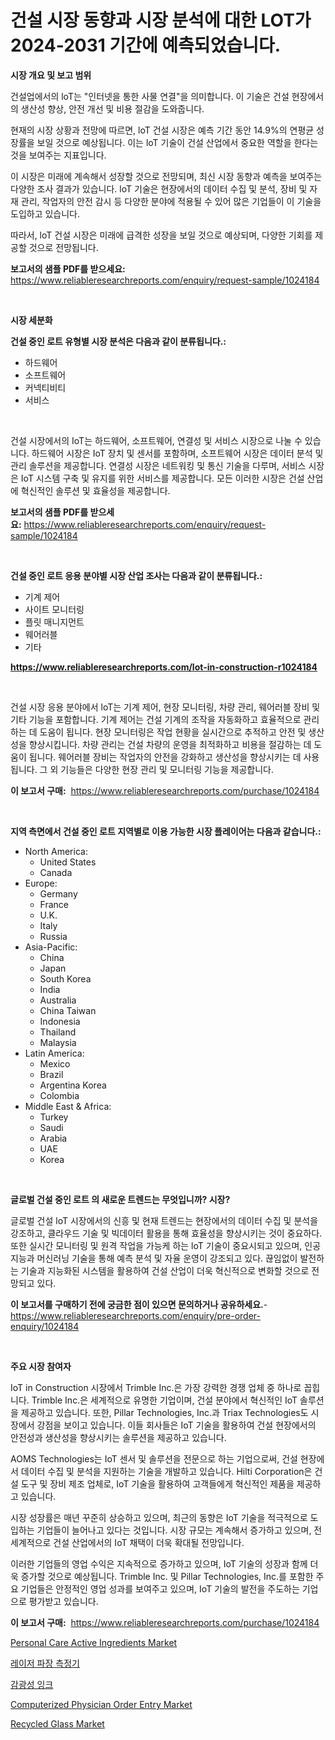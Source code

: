 <p><h1>건설 시장 동향과 시장 분석에 대한 LOT가 2024-2031 기간에 예측되었습니다.</h1></p><p><strong>시장 개요 및 보고 범위</strong></p>
<p><p>건설업에서의 loT는 "인터넷을 통한 사물 연결"을 의미합니다. 이 기술은 건설 현장에서의 생산성 향상, 안전 개선 및 비용 절감을 도와줍니다. </p><p>현재의 시장 상황과 전망에 따르면, loT 건설 시장은 예측 기간 동안 14.9%의 연평균 성장률을 보일 것으로 예상됩니다. 이는 loT 기술이 건설 산업에서 중요한 역할을 한다는 것을 보여주는 지표입니다.</p><p>이 시장은 미래에 계속해서 성장할 것으로 전망되며, 최신 시장 동향과 예측을 보여주는 다양한 조사 결과가 있습니다. loT 기술은 현장에서의 데이터 수집 및 분석, 장비 및 자재 관리, 작업자의 안전 감시 등 다양한 분야에 적용될 수 있어 많은 기업들이 이 기술을 도입하고 있습니다.</p><p>따라서, loT 건설 시장은 미래에 급격한 성장을 보일 것으로 예상되며, 다양한 기회를 제공할 것으로 전망됩니다.</p></p>
<p><strong>보고서의 샘플 PDF를 받으세요:</strong> <a href="https://www.reliableresearchreports.com/enquiry/request-sample/1024184">https://www.reliableresearchreports.com/enquiry/request-sample/1024184</a></p>
<p>&nbsp;</p>
<p><strong>시장 세분화</strong></p>
<p><strong>건설 중인 로트 유형별 시장 분석은 다음과 같이 분류됩니다.:</strong></p>
<p><ul><li>하드웨어</li><li>소프트웨어</li><li>커넥티비티</li><li>서비스</li></ul></p>
<p>&nbsp;</p>
<p><p>건설 시장에서의 IoT는 하드웨어, 소프트웨어, 연결성 및 서비스 시장으로 나눌 수 있습니다. 하드웨어 시장은 IoT 장치 및 센서를 포함하며, 소프트웨어 시장은 데이터 분석 및 관리 솔루션을 제공합니다. 연결성 시장은 네트워킹 및 통신 기술을 다루며, 서비스 시장은 IoT 시스템 구축 및 유지를 위한 서비스를 제공합니다. 모든 이러한 시장은 건설 산업에 혁신적인 솔루션 및 효율성을 제공합니다.</p></p>
<p><strong>보고서의 샘플 PDF를 받으세요:</strong>&nbsp;<a href="https://www.reliableresearchreports.com/enquiry/request-sample/1024184">https://www.reliableresearchreports.com/enquiry/request-sample/1024184</a></p>
<p>&nbsp;</p>
<p><strong> 건설 중인 로트 응용 분야별 시장 산업 조사는 다음과 같이 분류됩니다.:</strong></p>
<p><ul><li>기계 제어</li><li>사이트 모니터링</li><li>플릿 매니지먼트</li><li>웨어러블</li><li>기타</li></ul></p>
<p><strong><a href="https://www.reliableresearchreports.com/lot-in-construction-r1024184">https://www.reliableresearchreports.com/lot-in-construction-r1024184</a></strong></p>
<p>&nbsp;</p>
<p><p>건설 시장 응용 분야에서 loT는 기계 제어, 현장 모니터링, 차량 관리, 웨어러블 장비 및 기타 기능을 포함합니다. 기계 제어는 건설 기계의 조작을 자동화하고 효율적으로 관리하는 데 도움이 됩니다. 현장 모니터링은 작업 현황을 실시간으로 추적하고 안전 및 생산성을 향상시킵니다. 차량 관리는 건설 차량의 운영을 최적화하고 비용을 절감하는 데 도움이 됩니다. 웨어러블 장비는 작업자의 안전을 강화하고 생산성을 향상시키는 데 사용됩니다. 그 외 기능들은 다양한 현장 관리 및 모니터링 기능을 제공합니다.</p></p>
<p><strong>이 보고서 구매:</strong>&nbsp; <a href="https://www.reliableresearchreports.com/purchase/1024184">https://www.reliableresearchreports.com/purchase/1024184</a></p>
<p>&nbsp;</p>
<p><strong>지역 측면에서 건설 중인 로트 지역별로 이용 가능한 시장 플레이어는 다음과 같습니다.:</strong></p>
<p><ul>
    <li>
        North America:
        <ul>
            <li>United States</li>
            <li>Canada</li>
        </ul>
    </li>
    <li>
        Europe:
        <ul>
            <li>Germany</li>
            <li>France</li>
            <li>U.K.</li>
            <li>Italy</li>
            <li>Russia</li>
        </ul>
    </li>
    <li>
        Asia-Pacific:
        <ul>
            <li>China</li>
            <li>Japan</li>
            <li>South Korea</li>
            <li>India</li>
            <li>Australia</li>
            <li>China Taiwan</li>
            <li>Indonesia</li>
            <li>Thailand</li>
            <li>Malaysia</li>
        </ul>
    </li>
    <li>
        Latin America:
        <ul>
            <li>Mexico</li>
            <li>Brazil</li>
            <li>Argentina Korea</li>
            <li>Colombia</li>
        </ul>
    </li>
    <li>
        Middle East & Africa:
        <ul>
            <li>Turkey</li>
            <li>Saudi</li>
            <li>Arabia</li>
            <li>UAE</li>
            <li>Korea</li>
        </ul>
    </li>
    </ul></p>
<p>&nbsp;</p>
<p><strong>글로벌 건설 중인 로트 의 새로운 트렌드는 무엇입니까? 시장?</strong></p>
<p><p>글로벌 건설 loT 시장에서의 신흥 및 현재 트렌드는 현장에서의 데이터 수집 및 분석을 강조하고, 클라우드 기술 및 빅데이터 활용을 통해 효율성을 향상시키는 것이 중요하다. 또한 실시간 모니터링 및 원격 작업을 가능케 하는 loT 기술이 중요시되고 있으며, 인공지능과 머신러닝 기술을 통해 예측 분석 및 자율 운영이 강조되고 있다. 끊임없이 발전하는 기술과 지능화된 시스템을 활용하여 건설 산업이 더욱 혁신적으로 변화할 것으로 전망되고 있다.</p></p>
<p><strong>이 보고서를 구매하기 전에 궁금한 점이 있으면 문의하거나 공유하세요.</strong>- <a href="https://www.reliableresearchreports.com/enquiry/pre-order-enquiry/1024184">https://www.reliableresearchreports.com/enquiry/pre-order-enquiry/1024184</a></p>
<p>&nbsp;</p>
<p><strong>주요 시장 참여자</strong></p>
<p><p>IoT in Construction 시장에서 Trimble Inc.은 가장 강력한 경쟁 업체 중 하나로 꼽힙니다. Trimble Inc.은 세계적으로 유명한 기업이며, 건설 분야에서 혁신적인 IoT 솔루션을 제공하고 있습니다. 또한, Pillar Technologies, Inc.과 Triax Technologies도 시장에서 강점을 보이고 있습니다. 이들 회사들은 IoT 기술을 활용하여 건설 현장에서의 안전성과 생산성을 향상시키는 솔루션을 제공하고 있습니다.</p><p>AOMS Technologies는 IoT 센서 및 솔루션을 전문으로 하는 기업으로써, 건설 현장에서 데이터 수집 및 분석을 지원하는 기술을 개발하고 있습니다. Hilti Corporation은 건설 도구 및 장비 제조 업체로, IoT 기술을 활용하여 고객들에게 혁신적인 제품을 제공하고 있습니다.</p><p>시장 성장률은 매년 꾸준히 상승하고 있으며, 최근의 동향은 IoT 기술을 적극적으로 도입하는 기업들이 늘어나고 있다는 것입니다. 시장 규모는 계속해서 증가하고 있으며, 전 세계적으로 건설 산업에서의 IoT 채택이 더욱 확대될 전망입니다.</p><p>이러한 기업들의 영업 수익은 지속적으로 증가하고 있으며, IoT 기술의 성장과 함께 더욱 증가할 것으로 예상됩니다. Trimble Inc. 및 Pillar Technologies, Inc.를 포함한 주요 기업들은 안정적인 영업 성과를 보여주고 있으며, IoT 기술의 발전을 주도하는 기업으로 평가받고 있습니다.</p></p>
<p><strong>이 보고서 구매:</strong>&nbsp;&nbsp;<a href="https://www.reliableresearchreports.com/purchase/1024184">https://www.reliableresearchreports.com/purchase/1024184</a></p>
<p><p><a href="https://issuu.com/reportprime-2/docs/personal-care-active-ingredients-market-size-2030.">Personal Care Active Ingredients Market</a></p><p><a href="https://github.com/vsoq0zknh59/Market-Research-Report-List-1/blob/main/506749323774.md">레이저 파장 측정기</a></p><p><a href="https://github.com/Tristiarton768456/Market-Research-Report-List-1/blob/main/561345523776.md">감광성 잉크</a></p><p><a href="https://github.com/globismark/Market-Research-Report-List-2/blob/main/computerized-physician-order-entry-market.md">Computerized Physician Order Entry Market</a></p><p><a href="https://issuu.com/reportprime-2/docs/recycled-glass-market-size-2030.pptx">Recycled Glass Market</a></p></p>